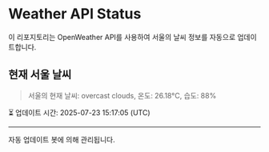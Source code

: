 
# Weather API Status

이 리포지토리는 OpenWeather API를 사용하여 서울의 날씨 정보를 자동으로 업데이트합니다.

## 현재 서울 날씨
> 서울의 현재 날씨: overcast clouds, 온도: 26.18°C, 습도: 88%

⏳ 업데이트 시간: 2025-07-23 15:17:05 (UTC)

---
자동 업데이트 봇에 의해 관리됩니다.
